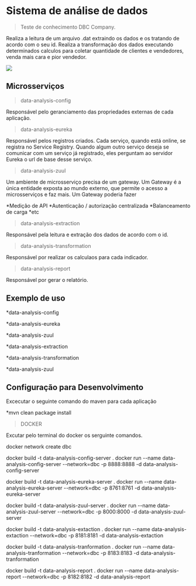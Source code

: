 # Sistema de análise de dados
> Teste de conhecimento DBC Company.

Realiza a leitura de um arquivo .dat extraindo os dados e os tratando de acordo com o seu id.
Realiza a transformação dos dados executando determinados calculos para coletar quantidade de clientes e vendedores, venda mais cara e pior vendedor.

![](../header.png)

## Microsserviços

> data-analysis-config

Responsável pelo geranciamento das propriedades externas de cada aplicação.

> data-analysis-eureka

Responsável pelos registros criados. 
Cada serviço, quando está online, se registra no Service Registry. Quando algum outro serviço deseja se comunicar com um serviço já registrado, eles perguntam ao servidor Eureka o url de base desse serviço.

> data-analysis-zuul

Um ambiente de microsserviço precisa de um gateway. Um Gateway é a única entidade exposta ao mundo externo, que permite o acesso a microsserviços e faz mais. Um Gateway poderia fazer

*Medição de API
*Autenticação / autorização centralizada
*Balanceamento de carga
*etc

> data-analysis-extraction

Responsável pela leitura e extração dos dados de acordo com o id.

> data-analysis-transformation

Responsável por realizar os calculaos para cada indicador.

> data-analysis-report

Responsável por gerar o relatório.


## Exemplo de uso

*data-analysis-config

*data-analysis-eureka

*data-analysis-zuul

*data-analysis-extraction

*data-analysis-transformation

*data-analysis-zuul


## Configuração para Desenvolvimento

Excecutar o seguinte comando do maven para cada aplicação 

*mvn clean package install

> DOCKER

Excutar pelo terminal do docker os serguinte comandos.

docker network create dbc

docker build -t data-analysis-config-server .
docker run --name data-analysis-config-server --network=dbc -p 8888:8888 -d data-analysis-config-server

docker build -t data-analysis-eureka-server .
docker run --name data-analysis-eureka-server --network=dbc -p 8761:8761 -d data-analysis-eureka-server

docker build -t data-analysis-zuul-server .
docker run --name data-analysis-zuul-server --network=dbc -p 8000:8000 -d data-analysis-zuul-server

docker build -t data-analysis-extaction .
docker run --name data-analysis-extaction --network=dbc -p 8181:8181 -d data-analysis-extaction

docker build -t data-analysis-tranformation .
docker run --name data-analysis-tranformation --network=dbc -p 8183:8183 -d data-analysis-tranformation

docker build -t data-analysis-report .
docker run --name data-analysis-report --network=dbc -p 8182:8182 -d data-analysis-report




